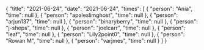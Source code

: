 {
  "title": "2021-06-24",
  "date": "2021-06-24",
  "times": [
    {
      "person": "Ania",
      "time": null
    },
    {
      "person": "apaleslimghost",
      "time": null
    },
    {
      "person": "arjun137",
      "time": null
    },
    {
      "person": "binaryberry",
      "time": null
    },
    {
      "person": "j-sheps",
      "time": null
    },
    {
      "person": "joelcarr",
      "time": null
    },
    {
      "person": "leaf",
      "time": null
    },
    {
      "person": "Lily2point0",
      "time": null
    },
    {
      "person": "Rowan M",
      "time": null
    },
    {
      "person": "varjmes",
      "time": null
    }
  ]
}